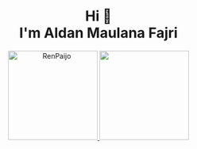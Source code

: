 <h1 align="center">Hi 👋 <br> I'm Aldan Maulana Fajri</h1>

<p align="center">
<a href="[https://github.com/RenPaijo](https://github.com/RenPaijo?tab=repositories)">
  <img height="180em" src="https://github-readme-stats.vercel.app/api?username=RenPaijo&show_icons=true&theme=algolia&locale=en" alt="RenPaijo" />
  <img height="180em" src="https://github-readme-stats-eight-theta.vercel.app/api/top-langs/?username=RenPaijo&layout=compact&langs_count=8&theme=algolia"/>
</a>
</p>

